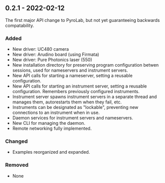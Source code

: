 ## 0.2.1 - 2022-02-12

The first major API change to PyroLab, but not yet guaranteeing backwards
compatability.

### Added
- New driver: UC480 camera
- New driver: Arudino board (using Firmata)
- New driver: Pure Photonics laser (550)
- New installation directory for preserving program configuration betwen 
sessions, used for nameservers and instrument servers.
- New API calls for starting a nameserver, setting a reusable configuration.
- New API calls for starting an instrument server, setting a reusable 
configuration. Remembers previously configured instruments.
- Instrument server spawns instrument servers in a separate thread and manages
them, autorestarts them when they fail, etc.
- Instruments can be designated as "lockable", preventing new connections to 
an instrument when in use.
- Daemon services for instrument servers and nameservers.
- New CLI for managing the daemon.
- Remote networking fully implemented.

### Changed
- Examples reorganized and expanded.

### Removed
- None